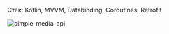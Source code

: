 Стек: Kotlin, MVVM, Databinding, Coroutines, Retrofit

![simple-media-api](https://user-images.githubusercontent.com/40303749/98526120-704f2b80-228a-11eb-8db8-3207a2ae3026.gif)
